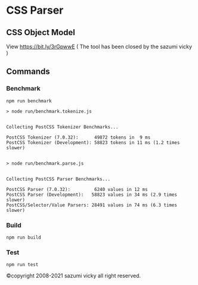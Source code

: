 # CSS Parser

## CSS Object Model

View https://bit.ly/3rGpwwE ( The tool has been closed by the sazumi vicky )

## Commands

### Benchmark

```shell
npm run benchmark
```

```
> node run/benchmark.tokenize.js


Collecting PostCSS Tokenizer Benchmarks...

PostCSS Tokenizer (7.0.32):      49872 tokens in  9 ms
PostCSS Tokenizer (Development): 58823 tokens in 11 ms (1.2 times slower)


> node run/benchmark.parse.js


Collecting PostCSS Parser Benchmarks...

PostCSS Parser (7.0.32):         6240 values in 12 ms
PostCSS Parser (Development):   58823 values in 34 ms (2.9 times slower)
PostCSS/Selector/Value Parsers: 28491 values in 74 ms (6.3 times slower)
```

### Build

```shell
npm run build
```

### Test

```shell
npm run test
```
©copyright 2008-2021 sazumi vicky all right reserved.
